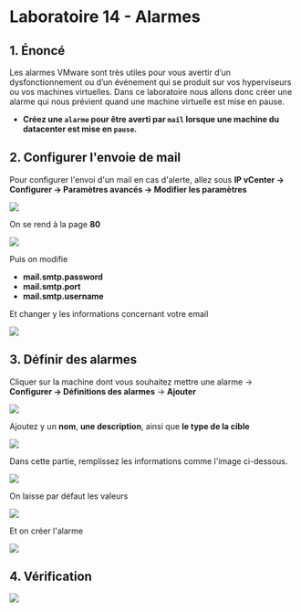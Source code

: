 # Laboratoire 14 - Alarmes

## 1. Énoncé

Les alarmes VMware sont très utiles pour vous avertir d’un dysfonctionnement ou d’un événement qui se produit sur vos hyperviseurs ou vos machines virtuelles. Dans ce laboratoire nous allons donc créer une alarme qui nous prévient quand une machine virtuelle est mise en pause.

* **Créez une `alarme` pour être averti par `mail` lorsque une machine du datacenter est mise en `pause`.**

## 2. Configurer l'envoie de mail

Pour configurer l'envoi d'un mail en cas d'alerte, allez sous **IP vCenter -> Configurer -> Paramètres avancés -> Modifier les paramètres**

![](../.gitbook/assets/Tlo8rtiMah.gif)

On se rend à la page **80**

![](<../.gitbook/assets/image (31).png>)

Puis on modifie

* **mail.smtp.password**
* **mail.smtp.port**
* **mail.smtp.username**

Et changer y les informations concernant votre email

![](<../.gitbook/assets/image (2).png>)

## 3. Définir des alarmes

Cliquer sur la machine dont vous souhaitez mettre une alarme -> **Configurer -> Définitions des alarmes** -> **Ajouter**

![](../.gitbook/assets/3JqUZ95J0B.gif)

Ajoutez y un **nom**, **une description**, ainsi que **le type de la cible**

![](../.gitbook/assets/0EyByvj2df.gif)

Dans cette partie, remplissez les informations comme l'image ci-dessous.

![](<../.gitbook/assets/image (43).png>)

On laisse par défaut les valeurs

![](<../.gitbook/assets/image (57).png>)

Et on créer l'alarme

![](<../.gitbook/assets/image (5).png>)

## 4. Vérification

![](<../.gitbook/assets/image (28).png>)
